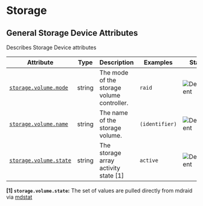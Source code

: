 <!-- NOTE: THIS FILE IS AUTOGENERATED. DO NOT EDIT BY HAND. -->
<!-- see templates/registry/markdown/attribute_namespace.md.j2 -->

# Storage

## General Storage Device Attributes

Describes Storage Device attributes

| Attribute | Type | Description | Examples | Stability |
|---|---|---|---|---|
| <a id="storage-volume-mode" href="#storage-volume-mode">`storage.volume.mode`</a> | string | The mode of the storage volume controller. | `raid` | ![Development](https://img.shields.io/badge/-development-blue) |
| <a id="storage-volume-name" href="#storage-volume-name">`storage.volume.name`</a> | string | The name of the storage volume. | `(identifier)` | ![Development](https://img.shields.io/badge/-development-blue) |
| <a id="storage-volume-state" href="#storage-volume-state">`storage.volume.state`</a> | string | The storage array activity state [1] | `active` | ![Development](https://img.shields.io/badge/-development-blue) |

**[1] `storage.volume.state`:** The set of values are pulled directly from mdraid via
[mdstat](https://github.com/prometheus/procfs/blob/master/mdstat.go)
